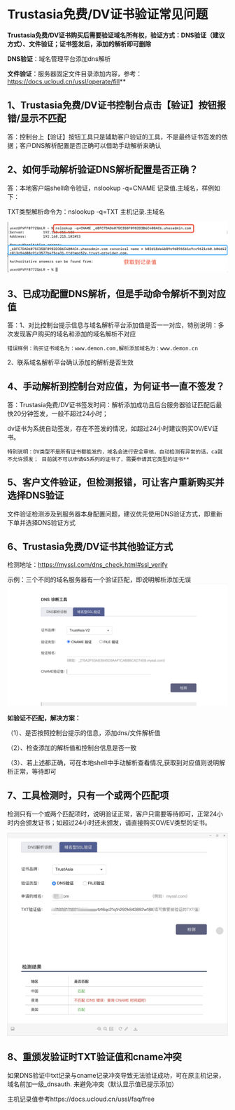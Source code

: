 

# **Trustasia免费/DV证书验证常见问题**

**Trustasia免费/DV证书购买后需要验证域名所有权，验证方式：DNS验证（建议方式）、文件验证；证书签发后，添加的解析即可删除**


**DNS验证**：域名管理平台添加dns解析

**文件验证**：服务器固定文件目录添加内容，参考：https://docs.ucloud.cn/ussl/operate/fill**

## 1、Trustasia免费/DV证书控制台点击【验证】按钮报错/显示不匹配

答：控制台上【验证】按钮工具只是辅助客户验证的工具，不是最终证书签发的依据；客户DNS解析配置是否正确可以借助手动解析来确认

## 2、如何手动解析验证DNS解析配置是否正确？

答：本地客户端shell命令验证，nslookup -q=CNAME 记录值.主域名，样例如下：


TXT类型解析命令为：nslookup -q=TXT 主机记录.主域名
    
![](/images/procedure/cname手动解析验证.png)


## 3、已成功配置DNS解析，但是手动命令解析不到对应值

答：1、对比控制台提示信息与域名解析平台添加值是否一一对应，特别说明：多次发现客户购买的域名和添加的域名解析不对应

    错误样例：购买证书域名为：www.demon.com,解析添加域名为：www.demon.cn
  
  2、联系域名解析平台确认添加的解析是否生效
  
## 4、手动解析到控制台对应值，为何证书一直不签发？

 答：Trustasia免费/DV证书签发时间：解析添加成功且后台服务器验证匹配后最快20分钟签发，一般不超过24小时；
 
   dv证书为系统自动签发，存在不签发的情况，如超过24小时建议购买OV/EV证书。

    特别说明：DV类型不是所有证书都能发的，域名会进行安全审核，自动检测有异常的话，ca就不允许颁发； 目前就不可以申请G5系列的证书了，需要申请其它类型的证书**

## 5、客户文件验证，但检测报错，可让客户重新购买并选择DNS验证

 文件验证检测涉及到服务器本身配置问题，建议优先使用DNS验证方式，即重新下单并选择DNS验证方式

## 6、Trustasia免费/DV证书其他验证方式


检测地址：<https://myssl.com/dns_check.html#ssl_verify>

示例：三个不同的域名服务器有一个验证匹配，即说明解析添加无误 
![](/images/procedure/亚数CNAME.png) 

**如验证不匹配，解决方案：**

（1）、是否按照控制台提示的信息，添加dns/文件解析值

（2）、检查添加的解析值和控制台信息是否一致

（3）、若上述都正确，可在本地shell中手动解析查看情况,获取到对应值则说明解析正常，等待即可


## 7、工具检测时，只有一个或两个匹配项

检测只有一个或两个匹配项时，说明验证正常，客户只需要等待即可，正常24小时内会颁发证书；如超过24小时还未颁发，请直接购买OV/EV类型的证书。

![](/images/faq/只有一个匹配项.png)

## 8、重颁发验证时TXT验证值和cname冲突

如果DNS验证中txt记录与cname记录冲突导致无法验证成功，可在原主机记录， 域名前加一级\_dnsauth. 来避免冲突（默认显示值已提示添加）

主机记录值参考https://docs.ucloud.cn/ussl/faq/free


